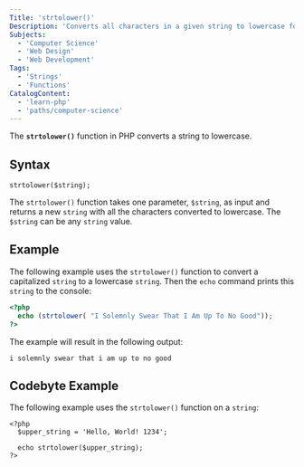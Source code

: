 ```yaml
---
Title: 'strtolower()'
Description: 'Converts all characters in a given string to lowercase format.'
Subjects:
  - 'Computer Science'
  - 'Web Design'
  - 'Web Development'
Tags:
  - 'Strings'
  - 'Functions'
CatalogContent:
  - 'learn-php'
  - 'paths/computer-science'
---
```


The **`strtolower()`** function in PHP converts a string to lowercase.

## Syntax

```pseudo
strtolower($string);
```

The `strtolower()` function takes one parameter, `$string`, as input and returns a new `string` with all the characters converted to lowercase. The `$string` can be any `string` value.

## Example

The following example uses the `strtolower()` function to convert a capitalized `string` to a lowercase `string`. Then the `echo` command prints this `string` to the console:

```php
<?php
  echo (strtolower( "I Solemnly Swear That I Am Up To No Good"));
?>
```

The example will result in the following output:

```shell
i solemnly swear that i am up to no good
```

## Codebyte Example

The following example uses the `strtolower()` function on a `string`:

```codebyte/php
<?php
  $upper_string = 'Hello, World! 1234';

  echo strtolower($upper_string);
?>
```
